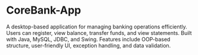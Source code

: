 # CoreBank-App
A desktop-based application for managing banking operations efficiently. Users can register, view balance, transfer funds, and view statements. Built with Java, MySQL, JDBC, and Swing. Features include OOP-based structure, user-friendly UI, exception handling, and data validation.
